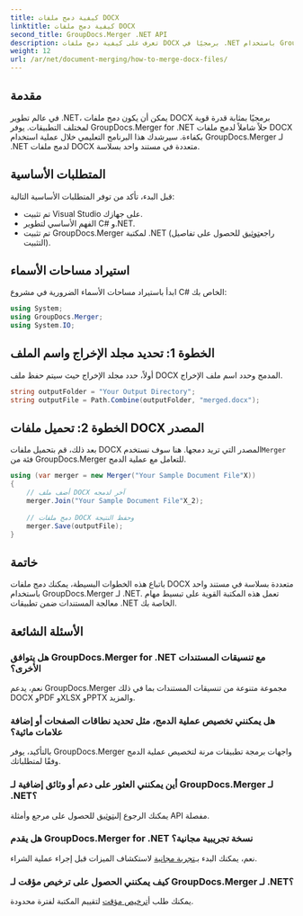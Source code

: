 ```yaml
---
title: كيفية دمج ملفات DOCX
linktitle: كيفية دمج ملفات DOCX
second_title: GroupDocs.Merger .NET API
description: تعرف على كيفية دمج ملفات DOCX برمجيًا في .NET باستخدام GroupDocs.Merger، مما يبسط مهام معالجة المستندات بكفاءة.
weight: 12
url: /ar/net/document-merging/how-to-merge-docx-files/
---
```

## مقدمة
في عالم تطوير .NET، يمكن أن يكون دمج ملفات DOCX برمجيًا بمثابة قدرة قوية لمختلف التطبيقات. يوفر GroupDocs.Merger for .NET حلاً شاملاً لدمج ملفات DOCX بكفاءة. سيرشدك هذا البرنامج التعليمي خلال عملية استخدام GroupDocs.Merger لـ .NET لدمج ملفات DOCX متعددة في مستند واحد بسلاسة.
## المتطلبات الأساسية
قبل البدء، تأكد من توفر المتطلبات الأساسية التالية:
- تم تثبيت Visual Studio على جهازك.
- الفهم الأساسي لتطوير C# و.NET.
-  تم تثبيت GroupDocs.Merger لمكتبة .NET (راجع[توثيق](https://tutorials.groupdocs.com/merger/net/) للحصول على تفاصيل التثبيت).

## استيراد مساحات الأسماء
ابدأ باستيراد مساحات الأسماء الضرورية في مشروع C# الخاص بك:
```csharp
using System; 
using GroupDocs.Merger;
using System.IO;
```
## الخطوة 1: تحديد مجلد الإخراج واسم الملف
أولاً، حدد مجلد الإخراج حيث سيتم حفظ ملف DOCX المدمج وحدد اسم ملف الإخراج.
```csharp
string outputFolder = "Your Output Directory";
string outputFile = Path.Combine(outputFolder, "merged.docx");
```
## الخطوة 2: تحميل ملفات DOCX المصدر
بعد ذلك، قم بتحميل ملفات DOCX المصدر التي تريد دمجها. هنا سوف نستخدم`Merger` فئة من GroupDocs.Merger للتعامل مع عملية الدمج.
```csharp
using (var merger = new Merger("Your Sample Document File"X))
{
    // أضف ملف DOCX آخر لدمجه
    merger.Join("Your Sample Document File"X_2);
    
    // دمج ملفات DOCX وحفظ النتيجة
    merger.Save(outputFile);
}
```

## خاتمة
باتباع هذه الخطوات البسيطة، يمكنك دمج ملفات DOCX متعددة بسلاسة في مستند واحد باستخدام GroupDocs.Merger لـ .NET. تعمل هذه المكتبة القوية على تبسيط مهام معالجة المستندات ضمن تطبيقات .NET الخاصة بك.
## الأسئلة الشائعة
### هل يتوافق GroupDocs.Merger for .NET مع تنسيقات المستندات الأخرى؟
نعم، يدعم GroupDocs.Merger مجموعة متنوعة من تنسيقات المستندات بما في ذلك DOCX وPDF وXLSX وPPTX والمزيد.
### هل يمكنني تخصيص عملية الدمج، مثل تحديد نطاقات الصفحات أو إضافة علامات مائية؟
بالتأكيد، يوفر GroupDocs.Merger واجهات برمجة تطبيقات مرنة لتخصيص عملية الدمج وفقًا لمتطلباتك.
### أين يمكنني العثور على دعم أو وثائق إضافية لـ GroupDocs.Merger لـ .NET؟
 يمكنك الرجوع إلى[توثيق](https://tutorials.groupdocs.com/merger/net/) للحصول على مرجع وأمثلة API مفصلة.
### هل يقدم GroupDocs.Merger for .NET نسخة تجريبية مجانية؟
 نعم، يمكنك البدء بـ[تجربة مجانية](https://releases.groupdocs.com/) لاستكشاف الميزات قبل إجراء عملية الشراء.
### كيف يمكنني الحصول على ترخيص مؤقت لـ GroupDocs.Merger لـ .NET؟
 يمكنك طلب أ[ترخيص مؤقت](https://purchase.groupdocs.com/temporary-license/) لتقييم المكتبة لفترة محدودة.